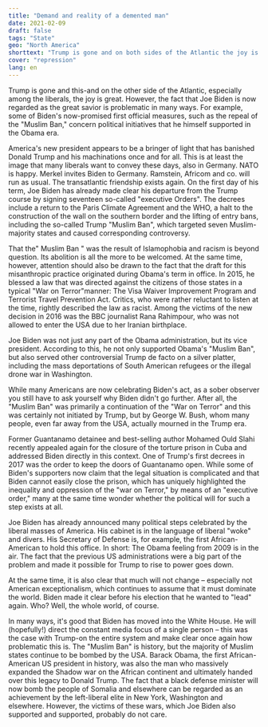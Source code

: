 ```yaml
---
title: "Demand and reality of a demented man"
date: 2021-02-09
draft: false
tags: "State"
geo: "North America"
shorttext: "Trump is gone and on both sides of the Atlantic the joy is great, especially among the liberals. The dementia is now moving in."
cover: "repression"
lang: en
---
```


Trump is gone and this-and on the other side of the Atlantic, especially among the liberals, the joy is great. However, the fact that Joe Biden is now regarded as the great savior is problematic in many ways. For example, some of Biden's now-promised first official measures, such as the repeal of the "Muslim Ban," concern political initiatives that he himself supported in the Obama era.

America's new president appears to be a bringer of light that has banished Donald Trump and his machinations once and for all. This is at least the image that many liberals want to convey these days, also in Germany. NATO is happy. Merkel invites Biden to Germany. Ramstein, Africom and co. will run as usual. The transatlantic friendship exists again. On the first day of his term, Joe Biden has already made clear his departure from the Trump course by signing seventeen so-called "executive Orders". The decrees include a return to the Paris Climate Agreement and the WHO, a halt to the construction of the wall on the southern border and the lifting of entry bans, including the so-called Trump "Muslim Ban", which targeted seven Muslim-majority states and caused corresponding controversy.

That the" Muslim Ban " was the result of Islamophobia and racism is beyond question. Its abolition is all the more to be welcomed. At the same time, however, attention should also be drawn to the fact that the draft for this misanthropic practice originated during Obama's term in office. In 2015, he blessed a law that was directed against the citizens of those states in a typical "War on Terror"manner: The Visa Waiver Improvement Program and Terrorist Travel Prevention Act. Critics, who were rather reluctant to listen at the time, rightly described the law as racist. Among the victims of the new decision in 2016 was the BBC journalist Rana Rahimpour, who was not allowed to enter the USA due to her Iranian birthplace.

Joe Biden was not just any part of the Obama administration, but its vice president. According to this, he not only supported Obama's "Muslim Ban", but also served other controversial Trump de facto on a silver platter, including the mass deportations of South American refugees or the illegal drone war in Washington.

While many Americans are now celebrating Biden's act, as a sober observer you still have to ask yourself why Biden didn't go further. After all, the "Muslim Ban" was primarily a continuation of the "War on Terror" and this was certainly not initiated by Trump, but by George W. Bush, whom many people, even far away from the USA, actually mourned in the Trump era.

Former Guantanamo detainee and best-selling author Mohamed Ould Slahi recently appealed again for the closure of the torture prison in Cuba and addressed Biden directly in this context. One of Trump's first decrees in 2017 was the order to keep the doors of Guantanamo open. While some of Biden's supporters now claim that the legal situation is complicated and that Biden cannot easily close the prison, which has uniquely highlighted the inequality and oppression of the "war on Terror," by means of an "executive order," many at the same time wonder whether the political will for such a step exists at all.

Joe Biden has already announced many political steps celebrated by the liberal masses of America. His cabinet is in the language of liberal "woke" and divers. His Secretary of Defense is, for example, the first African-American to hold this office. In short: The Obama feeling from 2009 is in the air. The fact that the previous US administrations were a big part of the problem and made it possible for Trump to rise to power goes down.

At the same time, it is also clear that much will not change – especially not American exceptionalism, which continues to assume that it must dominate the world. Biden made it clear before his election that he wanted to "lead" again. Who? Well, the whole world, of course.

In many ways, it's good that Biden has moved into the White House. He will (hopefully!) direct the constant media focus of a single person – this was the case with Trump-on the entire system and make clear once again how problematic this is. The "Muslim Ban" is history, but the majority of Muslim states continue to be bombed by the USA. Barack Obama, the first African-American US president in history, was also the man who massively expanded the Shadow war on the African continent and ultimately handed over this legacy to Donald Trump. The fact that a black defense minister will now bomb the people of Somalia and elsewhere can be regarded as an achievement by the left-liberal elite in New York, Washington and elsewhere. However, the victims of these wars, which Joe Biden also supported and supported, probably do not care.
